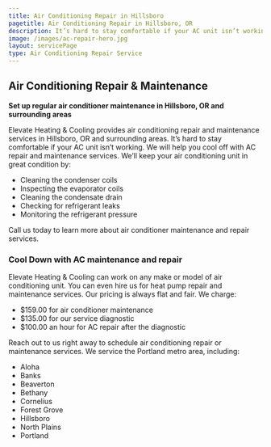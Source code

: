 ```yaml
---
title: Air Conditioning Repair in Hillsboro
pagetitle: Air Conditioning Repair in Hillsboro, OR
description: It’s hard to stay comfortable if your AC unit isn’t working. We will help you cool off with AC repair and maintenance services. Contact us today!
image: /images/ac-repair-hero.jpg
layout: servicePage
type: Air Conditioning Repair Service
---
```


## Air Conditioning Repair & Maintenance

**Set up regular air conditioner maintenance in Hillsboro, OR and surrounding areas**

Elevate Heating & Cooling provides air conditioning repair and maintenance services in Hillsboro, OR and surrounding areas. It’s hard to stay comfortable if your AC unit isn’t working. We will help you cool off with AC repair and maintenance services. We’ll keep your air conditioning unit in great condition by:

- Cleaning the condenser coils
- Inspecting the evaporator coils
- Cleaning the condensate drain
- Checking for refrigerant leaks
- Monitoring the refrigerant pressure

Call us today to learn more about air conditioner maintenance and repair services.

### Cool Down with AC maintenance and repair

Elevate Heating & Cooling can work on any make or model of air conditioning unit. You can even hire us for heat pump repair and maintenance services. Our pricing is always flat and fair. We charge:

- $159.00 for air conditioner maintenance
- $135.00 for our service diagnostic
- $100.00 an hour for AC repair after the diagnostic

Reach out to us right away to schedule air conditioning repair or maintenance services. We service the Portland metro area, including:

- Aloha
- Banks
- Beaverton
- Bethany
- Cornelius
- Forest Grove
- Hillsboro
- North Plains
- Portland